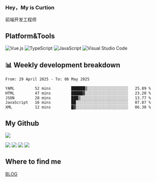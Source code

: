 ### Hey，My is Curtion
前端开发工程师
## Platform&Tools

![Vue.js](https://img.shields.io/badge/-Vue.js-4FC08D?style=flat-square&logo=Vue.js&logoColor=white)
![TypeScript](https://img.shields.io/badge/-TypeScript-007ACC?style=flat-square&logo=typescript&logoColor=white)
![JavaScript](https://img.shields.io/badge/-JavaScript-F7DF1E?style=flat-square&logo=javascript&logoColor=black)
![Visual Studio Code](https://img.shields.io/badge/-VSCode-007ACC?style=flat-square&logo=Visual-Studio-Code&logoColor=white)

## 📊 Weekly development breakdown

<!--START_SECTION:waka-->

```txt
From: 29 April 2025 - To: 06 May 2025

YAML         52 mins         ██████▒░░░░░░░░░░░░░░░░░░   25.89 %
HTML         47 mins         █████▓░░░░░░░░░░░░░░░░░░░   23.20 %
JSON         28 mins         ███▒░░░░░░░░░░░░░░░░░░░░░   13.77 %
JavaScript   16 mins         ██░░░░░░░░░░░░░░░░░░░░░░░   07.87 %
XML          12 mins         █▓░░░░░░░░░░░░░░░░░░░░░░░   06.30 %
```

<!--END_SECTION:waka-->

## My Github

![](http://github-profile-summary-cards.vercel.app/api/cards/profile-details?username=curtion&theme=nord_bright)

![](http://github-profile-summary-cards.vercel.app/api/cards/stats?username=curtion&theme=nord_bright)
![](http://github-profile-summary-cards.vercel.app/api/cards/productive-time?username=curtion&theme=nord_bright&utcOffset=8)
![](http://github-profile-summary-cards.vercel.app/api/cards/repos-per-language?username=curtion&theme=nord_bright)
![](http://github-profile-summary-cards.vercel.app/api/cards/most-commit-language?username=curtion&theme=nord_bright)

## Where to find me

[BLOG](https://blog.3gxk.net)
